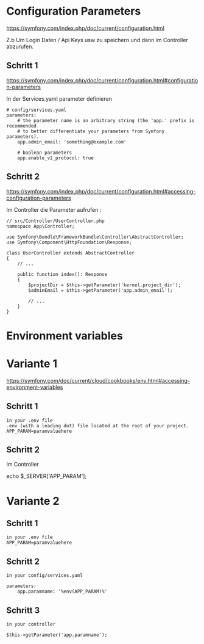 # Configuration Parameters

https://symfony.com/index.php/doc/current/configuration.html

Z.b Um Login Daten / Api Keys usw
zu speichern und dann im Controller abzurufen.

## Schritt 1
https://symfony.com/index.php/doc/current/configuration.html#configuration-parameters

In der Services.yaml parameter definieren

    # config/services.yaml
    parameters:
        # the parameter name is an arbitrary string (the 'app.' prefix is recommended
        # to better differentiate your parameters from Symfony parameters).
        app.admin_email: 'something@example.com'
    
        # boolean parameters
        app.enable_v2_protocol: true


## Schritt 2
https://symfony.com/index.php/doc/current/configuration.html#accessing-configuration-parameters

Im Controller die Parameter aufrufen :

    // src/Controller/UserController.php
    namespace App\Controller;
    
    use Symfony\Bundle\FrameworkBundle\Controller\AbstractController;
    use Symfony\Component\HttpFoundation\Response;
    
    class UserController extends AbstractController
    {
        // ...
    
        public function index(): Response
        {
            $projectDir = $this->getParameter('kernel.project_dir');
            $adminEmail = $this->getParameter('app.admin_email');
    
            // ...
        }
    }


# Environment variables

# Variante 1

https://symfony.com/doc/current/cloud/cookbooks/env.html#accessing-environment-variables

## Schritt 1

    in your .env file
    .env (with a leading dot) file located at the root of your project.
    APP_PARAM=paramvaluehere

## Schritt 2

Im Controller

echo $_SERVER['APP_PARAM'];

# Variante 2

## Schritt 1

    in your .env file
    APP_PARAM=paramvaluehere

## Schritt 2

    in your config/services.yaml
    
    parameters:
        app.paramname: '%env(APP_PARAM)%'

## Schritt 3

    in your controller
    
    $this->getParameter('app.paramname');



